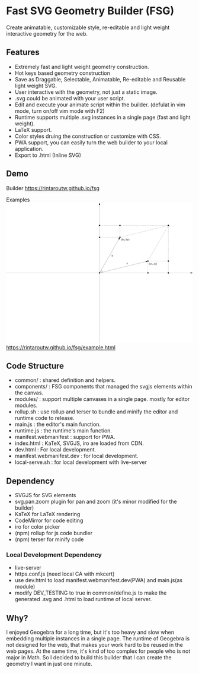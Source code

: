 # Fast SVG Geometry Builder (FSG)

Create animatable, customizable style, re-editable and light weight interactive geometry for the web.

## Features

- Extremely fast and light weight geometry construction.
- Hot keys based geometry construction
- Save as Draggable, Selectable, Animatable, Re-editable and Reusable light weight SVG.
- User interactive with the geometry, not just a static image.
- .svg could be animated with your user script.
- Edit and execute your animate script within the builder. (defulat in vim mode, turn on/off vim mode with F2)
- Runtime supports multiple .svg instances in a single page (fast and light weight).
- LaTeX support.
- Color styles druing the construction or customize with CSS.
- PWA support, you can easily turn the web builder to your local application.
- Export to .html (Inline SVG)

## Demo

Builder
https://rintaroutw.github.io/fsg

Examples
![](./test/determinant.svg)
https://rintaroutw.github.io/fsg/example.html

## Code Structure

- common/ : shared definition and helpers.
- components/ : FSG components that managed the svgjs elements within the canvas.
- modules/ : support multiple canvases in a single page. mostly for editor modules.
- rollup.sh : use rollup and terser to bundle and minify the editor and runtime code to release.
- main.js : the editor's main function.
- runtime.js : the runtime's main function.
- manifest.webmanifest : support for PWA.
- index.html : KaTeX, SVGJS, iro are loaded from CDN.
- dev.html : For local development.
- manifest.webmanifest.dev : for local development.
- local-serve.sh : for local development with live-server

## Dependency

- SVGJS for SVG elements
- svg.pan.zoom plugin for pan and zoom (it's minor modified for the builder)
- KaTeX for LaTeX rendering
- CodeMirror for code editing
- iro for color picker
- (npm) rollup for js code bundler
- (npm) terser for minify code

### Local Development Dependency

- live-server
- https.conf.js (need local CA with mkcert)
- use dev.html to load manifest.webmanifest.dev(PWA) and main.js(as module)
- modify DEV_TESTING to true in common/define.js to make the generated .svg and .html to load runtime of local server.

## Why?

I enjoyed Geogebra for a long time, but it's too heavy and slow when embedding multiple instances in a single page.
The runtime of Geogebra is not designed for the web, that makes your work hard to be reused in the web pages.
At the same time, it's kind of too complex for people who is not major in Math.
So I decided to build this builder that I can create the geometry I want in just one minute.
